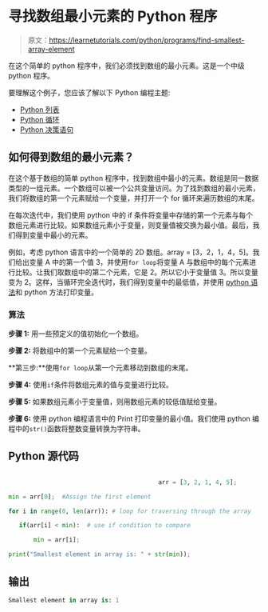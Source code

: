 # 寻找数组最小元素的 Python 程序

> 原文：<https://learnetutorials.com/python/programs/find-smallest-array-element>

在这个简单的 python 程序中，我们必须找到数组的最小元素。这是一个中级 python 程序。

要理解这个例子，您应该了解以下 Python 编程主题:

*   [Python 列表](../../python/python-lists "Python Lists")
*   [Python 循环](../../python/python-loop-tutorials "Loops in Python")
*   [Python 决策语句](../../python/decision-making-statements "Python decision making statements")

## 如何得到数组的最小元素？

在这个基于数组的简单 python 程序中，找到数组中最小的元素。数组是同一数据类型的一组元素。一个数组可以被一个公共变量访问。为了找到数组的最小元素，我们将数组的第一个元素赋给一个变量，并打开一个 for 循环来遍历数组的末尾。

在每次迭代中，我们使用 python 中的 if 条件将变量中存储的第一个元素与每个数组元素进行比较。如果数组元素小于变量，则变量值被交换为最小值。最后，我们得到变量中最小的元素。

例如，考虑 python 语言中的一个简单的 2D 数组。array = [3，2，1，4，5]。我们给出变量 A 中的第一个值 3，并使用`for loop`将变量 A 与数组中的每个元素进行比较。让我们取数组中的第二个元素，它是 2。所以它小于变量值 3。所以变量变为 2。这样，当循环完全迭代时，我们得到变量中的最低值，并使用 [python 语法](../../python/syntax-comments "Python syntax")和 python 方法打印变量。

### 算法

**步骤 1:** 用一些预定义的值初始化一个数组。

**步骤 2:** 将数组中的第一个元素赋给一个变量。

**第三步:**使用`for loop`从第一个元素移动到数组的末尾。

**步骤 4:** 使用`if`条件将数组元素的值与变量进行比较。

**步骤 5:** 如果数组元素小于变量值，则用数组元素的较低值赋给变量。

**步骤 6:** 使用 python 编程语言中的 Print 打印变量的最小值。我们使用 python 编程中的`str()`函数将整数变量转换为字符串。

## Python 源代码

```py

                                          arr = [3, 2, 1, 4, 5];     

min = arr[0];  #Assign the first element 

for i in range(0, len(arr)): # loop for traversing through the array

   if(arr[i] < min):  # use if condition to compare 

       min = arr[i];    

print("Smallest element in array is: " + str(min)); 

```

## 输出

```py
Smallest element in array is: 1
```